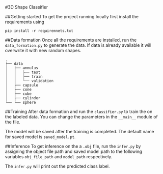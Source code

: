 #3D Shape Classifier 

##Getting started
To get the project running locally first install the requirements using
```
pip install -r requiremnets.txt
```

##Data formation
Once all the requirements are installed, run the `data_formation.py` to generate the data. If data is already available it will overwrite it with new random shapes.

```
.
├── data
│   ├── annulus
│   │   ├── test
│   │   ├── train
│   │   └── validation
│   ├── capsule
│   ├── cone
│   ├── cube
│   ├── cylinder
└── └── sphere

```
##Training
After data formation and run the `classifier.py` to train the on the labeled data. You can change the parameters in the `__main__` module of the file.

The model will be saved after the training is completed. The default name for saved model is `saved_model.pt`.

##Inference
To get inference on the a `.obj` file, run the `infer.py` by assigning the object file path and saved model path to the following variables `obj_file_path` and `model_path` respectively.

The `infer.py` will print out the predicted class label.